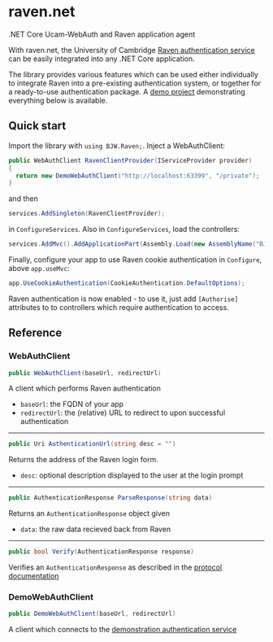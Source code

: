 # raven.net

.NET Core Ucam-WebAuth and Raven application agent

With raven.net, the University of Cambridge [Raven authentication service](https://raven.cam.ac.uk) can be easily integrated into any .NET Core application.

The library provides various features which can be used either individually to integrate Raven into a pre-existing authentication system, or together for a ready-to-use authentication package. A [demo project](/src/RavenDemo) demonstrating everything below is available.

## Quick start
Import the library with ```using BJW.Raven;```.
Inject a WebAuthClient:
~~~~ cs
public WebAuthClient RavenClientProvider(IServiceProvider provider)
{
  return new DemoWebAuthClient("http://localhost:63399", "/private");
}
~~~~
and then
~~~~ cs
services.AddSingleton(RavenClientProvider);
~~~~
in ```ConfigureServices```. Also in ```ConfigureServices```, load the controllers:
~~~~ cs
services.AddMvc().AddApplicationPart(Assembly.Load(new AssemblyName("BJW.Raven")))
~~~~
Finally, configure your app to use Raven cookie authentication in ```Configure```, above ```app.useMvc```:
~~~~ cs
app.UseCookieAuthentication(CookieAuthentication.DefaultOptions);
~~~~

Raven authentication is now enabled - to use it, just add ```[Authorise]``` attributes to to controllers which require authentication to access.

## Reference
### WebAuthClient
~~~~ cs
public WebAuthClient(baseUrl, redirectUrl)
~~~~
A client which performs Raven authentication

* ```baseUrl```: the FQDN of your app
* ```redirectUrl```: the (relative) URL to redirect to upon successful authentication

---
~~~~ cs
public Uri AuthenticationUrl(string desc = "")
~~~~
Returns the address of the Raven login form.
* ```desc```: optional description displayed to the user at the login prompt

---
~~~~ cs
public AuthenticationResponse ParseResponse(string data)
~~~~
Returns an ```AuthenticationResponse``` object given
* ```data```: the raw data recieved back from Raven

---
~~~~ cs
public bool Verify(AuthenticationResponse response)
~~~~
Verifies an ```AuthenticationResponse``` as described in the [protocol documentation](http://raven.cam.ac.uk/project/waa2wls-protocol.txt)

### DemoWebAuthClient
~~~~ cs
public DemoWebAuthClient(baseUrl, redirectUrl)
~~~~
A client which connects to the [demonstration authentication service](http://demo.raven.cam.ac.uk)
